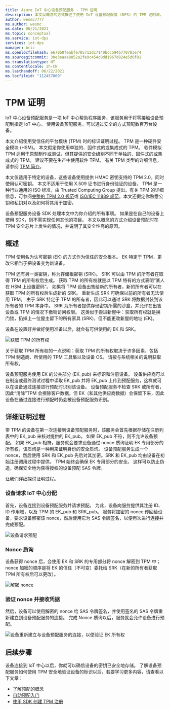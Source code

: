 ```yaml
---
title: Azure IoT 中心设备预配服务 - TPM 证明
description: 本文以概念的方式概述了使用 IoT 设备预配服务 (DPS) 的 TPM 证明流。
author: wesmc7777
ms.author: wesmc
ms.date: 06/21/2021
ms.topic: conceptual
ms.service: iot-dps
services: iot-dps
manager: briz
ms.openlocfilehash: e670b0feabfe785712dc7140bcc594b770783e74
ms.sourcegitcommit: 30e3eaaa8852a2fe9c454c0dd1967d824e5d6f81
ms.translationtype: HT
ms.contentlocale: zh-CN
ms.lasthandoff: 06/22/2021
ms.locfileid: "112457869"
---
```

# <a name="tpm-attestation"></a>TPM 证明

IoT 中心设备预配服务是一项 IoT 中心帮助程序服务，该服务用于将零接触设备预配到指定 IoT 中心。 使用设备预配服务，可以通过安全的方式预配数百万台设备。

本文介绍使用受信任的平台模块 (TPM) 时的标识证明过程。 TPM 是一种硬件安全模块 (HSM)。 本文假定你使用单独的、固件式的或集成式的 TPM。 软件模拟 TPM 适用于原型制作或测试，但其提供的安全级别不同于单独的、固件式的或集成式的 TPM。 建议不要在生产中使用软件 TPM。 有关 TPM 类型的详细信息，请参阅 [TPM 简介](https://trustedcomputinggroup.org/wp-content/uploads/TPM-2.0-A-Brief-Introduction.pdf)。

本文仅适用于特定的设备，这些设备使用提供 HMAC 密钥支持的 TPM 2.0，同时使用认可密钥。 本文不适用于使用 X.509 证书进行身份验证的设备。 TPM 是一种行业通用的 ISO 标准，由 Trusted Computing Group 提出。有关 TPM 的详细信息，可参阅[完整的 TPM 2.0 规范](https://trustedcomputinggroup.org/tpm-library-specification/)或 [ISO/IEC 11889 规范](https://www.iso.org/standard/66510.html)。本文还假定你熟悉公钥和私钥对以及如何将其用于加密。

设备预配服务设备 SDK 处理本文中为你介绍的所有事项。 如果是在自己的设备上使用 SDK，则不需实现任何其他的项目。 本文以概念的方式介绍设备预配时在 TPM 安全芯片上发生的情况，并说明了其安全性高的原因。

## <a name="overview"></a>概述

TPM 使用名为认可密钥 (EK) 的方式作为信任的安全根本。 EK 特定于 TPM，更改它相当于把设备变为新设备。

TPM 还有另一类密钥，称为存储根密钥 (SRK)。 SRK 可以由 TPM 的所有者在取得 TPM 的所有权后生成。 获取 TPM 的所有权就是以 TPM 特有的方式表明“某人在 HSM 上设置密码”。 如果将 TPM 设备出售给新的所有者，新的所有者可以在获取 TPM 的所有权后生成新的 SRK。 重新生成 SRK 可确保以前的所有者无法使用 TPM。 由于 SRK 特定于 TPM 的所有者，因此可以通过 SRK 将数据封装到该所有者的 TPM 本身中。 SRK 为所有者提供存储密钥所需的沙盒，并允许在出售设备或 TPM 的情况下撤销访问权限。 这类似于搬进新屋中：获取所有权就是换门锁，扔掉上一位屋主留下的所有家具 (SRK)，但不能更改新屋的地址 (EK)。

设备在设置好并做好使用准备以后，就会有可供使用的 EK 和 SRK。

![获取 TPM 的所有权](./media/concepts-tpm-attestation/tpm-ownership.png)

关于获取 TPM 所有权的一点说明：获取 TPM 的所有权取决于许多因素，包括 TPM 制造商、所使用的 TPM 工具集以及设备 OS。 请按与系统相关的说明获取所有权。

设备预配服务使用 EK 的公共部分 (EK_pub) 来标识和注册设备。 设备供应商可以在制造或最终测试过程中读取 EK_pub 并将 EK_pub 上传到预配服务，这样就可以在设备通过连接进行预配时识别该设备。 设备预配服务不检查 SRK 或所有者，因此“清除”TPM 会擦除客户数据，但 EK（和其他供应商数据）会保留下来，因此设备在通过连接进行预配时仍会被设备预配服务识别。

## <a name="detailed-attestation-process"></a>详细证明过程

带 TPM 的设备在第一次连接到设备预配服务时，该服务会首先根据存储在注册列表中的 EK_pub 来核对提供的 EK_pub。 如果 EK_pub 不符，则不允许设备预配。 如果 EK_pub 相符，服务就会要求设备通过 nonce 质询证明 EK 专用部分的所有权，该质询是一种用来证明身份的安全质询。 设备预配服务生成一个 nonce，然后使用 SRK 和 EK_pub 先后对其加密。SRK 和 EK_pub 均由设备在初始注册调用过程中提供。 TPM 始终会确保 EK 专用部分的安全。 这样可以防止伪造，确保安全地为获得授权的设备预配 SAS 令牌。

让我们详细探讨证明过程。

### <a name="device-requests-an-iot-hub-assignment"></a>设备请求 IoT 中心分配

首先，设备连接到设备预配服务并请求预配。 为此，设备向服务提供其注册 ID、ID 作用域，以及 TPM 的 EK_pub 和 SRK_pub。 服务将加密的 nonce 传回给设备，要求设备解密该 nonce，然后使用它为 SAS 令牌签名，以便再次进行连接并完成预配。

![设备请求预配](./media/concepts-tpm-attestation/step-one-request-provisioning.png)

### <a name="nonce-challenge"></a>Nonce 质询

设备获得 nonce 后，会使用 EK 和 SRK 的专用部分将 nonce 解密到 TPM 中；nonce 加密的顺序是将 EK 的信任（不可变）委托给 SRK（在新的所有者获取 TPM 所有权后可以更改）。

![解密 nonce](./media/concepts-tpm-attestation/step-two-nonce.png)

### <a name="validate-the-nonce-and-receive-credentials"></a>验证 nonce 并接收凭据

然后，设备可以使用解密的 nonce 给 SAS 令牌签名，并使用签名的 SAS 令牌重新建立到设备预配服务的连接。 完成 Nonce 质询以后，服务就会允许设备进行预配。

![设备重新建立与设备预配服务的连接，以便验证 EK 所有权](./media/concepts-tpm-attestation/step-three-validation.png)

## <a name="next-steps"></a>后续步骤

设备连接到 IoT 中心以后，你就可以确信设备的密钥已安全地存储。 了解设备预配服务如何使用 TPM 安全地验证设备的标识以后，若要学习更多内容，请查看以下文章：

* [了解预配的概念](about-iot-dps.md#provisioning-process)
* [自动预配入门](./quick-setup-auto-provision.md) 
* [使用 SDK 创建 TPM 注册](./quick-enroll-device-tpm-java.md)